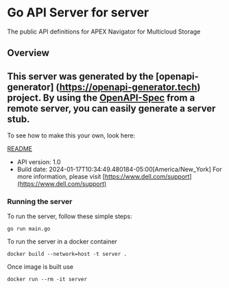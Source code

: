 # Go API Server for server

The public API definitions for APEX Navigator for Multicloud Storage

## Overview
This server was generated by the [openapi-generator]
(https://openapi-generator.tech) project.
By using the [OpenAPI-Spec](https://github.com/OAI/OpenAPI-Specification) from a remote server, you can easily generate a server stub.
-

To see how to make this your own, look here:

[README](https://openapi-generator.tech)

- API version: 1.0
- Build date: 2024-01-17T10:34:49.480184-05:00[America/New_York]
For more information, please visit [https://www.dell.com/support](https://www.dell.com/support)


### Running the server
To run the server, follow these simple steps:

```
go run main.go
```

To run the server in a docker container
```
docker build --network=host -t server .
```

Once image is built use
```
docker run --rm -it server
```
